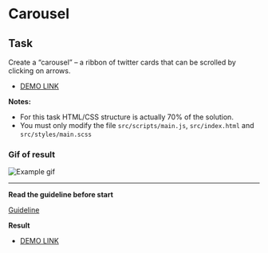 # Carousel

## Task

Create a “carousel” – a ribbon of twitter cards that can be scrolled by clicking on arrows.
- [DEMO LINK](https://shurkodr.github.io/js_task-carousel-DOM/)

**Notes:**

- For this task HTML/CSS structure is actually 70% of the solution.
- You must only modify the file `src/scripts/main.js`, `src/index.html` and `src/styles/main.scss`

### Gif of result
![Example gif](./example/example.gif)

---
**Read the guideline before start**

[Guideline](https://github.com/mate-academy/js_task-DOM-guideline)

**Result**

- [DEMO LINK](https://shurkodr.github.io/js_task-carousel-DOM/)
